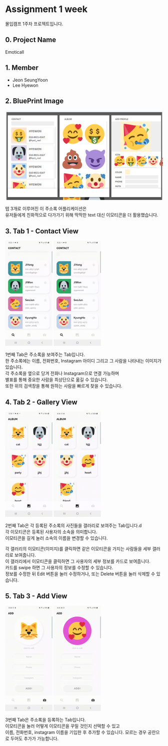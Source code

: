 Assignment 1 week
==============================
몰입캠프 1주차 프로젝트입니다.
   
## 0. Project Name
Emoticall   
   
## 1. Member
- Jeon SeungYoon
- Lee Hyewon
   
## 2. BluePrint Image
![1](./image/png/1.png)
   
탭 3개로 이루어진 이 주소록 어플리케이션은   
유저들에게 친화적으로 다가가기 위해 딱딱한 text 대신 이모티콘을 더 활용했습니다.   
   
## 3. Tab 1 - Contact View
<p>
    <img src="./image/gif/1.gif" width="30%">
    <img src="./image/gif/2.gif" width="30%">
</p>
<p></p>

1번째 Tab은 주소록을 보여주는 Tab입니다.   
한 주소록에는 이름, 전화번호, Instagram 아이디 그리고 그 사람을 나타내는 이미지가 있습니다.    
각 주소록을 옆으로 당겨 전화나 Instagram으로 연결 가능하며    
별표를 통해 중요한 사람을 최상단으로 옮길 수 있습니다.     
또한 위의 검색창을 통해 원하는 사람을 빠르게 찾을 수 있습니다.     
 
## 4. Tab 2 - Gallery View
<p>
    <img src="./image/gif/5.gif" width="30%">
    <img src="./image/gif/6.gif" width="30%">
</p>
<p></p>

2번째 Tab은 각 등록된 주소록의 사진들을 갤러리로 보여주는 Tab입니다.d   
각 이모티콘은 등록된 사용자의 소속을 의미합니다.   
이모티콘을 길게 눌러 소속의 이름을 변경할 수 있습니다.   

각 갤러리의 이모티콘(이미지)를 클릭하면 같은 이모티콘을 가지는 사람들을 세부 갤러리로 보여줍니다.   
이 갤러리에서 이모티콘을 클릭하면 그 사용자의 세부 정보를 카드로 보여줍니다.   
카드를 swipe 하면 그 사용자의 정보를 수정할 수 있습니다.   
정보를 수정한 뒤 Edit 버튼을 눌러 수정하거나, 또는 Delete 버튼을 눌러 삭제할 수 있습니다.   
   
## 5. Tab 3 - Add View
<p>
    <img src="./image/gif/3.gif" width="30%">
    <img src="./image/gif/4.gif" width="30%">
</p>
<p></p>

3번째 Tab은 주소록을 등록하는 Tab입니다.   
이모티콘을 눌러 어떻게 이모티콘을 꾸밀 것인지 선택할 수 있고   
이름, 전화번호, instagram 이름을 기입한 후 추가할 수 있습니다.
모르는 경우 공란으로 두어도 추가가 가능합니다.   
   
